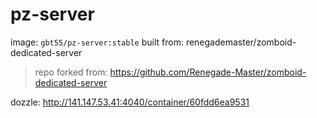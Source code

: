 # pz-server
image: `gbt55/pz-server:stable`
built from: renegademaster/zomboid-dedicated-server

> repo forked from: https://github.com/Renegade-Master/zomboid-dedicated-server 


dozzle: http://141.147.53.41:4040/container/60fdd6ea9531
